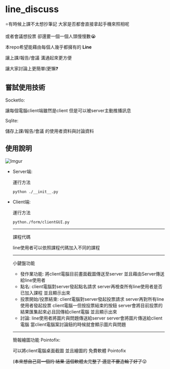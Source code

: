 # line_discuss

⭐有時候上課不太想抄筆記 大家是否都會直接拿起手機來照相呢

或者會議想投票 卻還要一個一個人頭慢慢數😭

本repo希望能藉由每個人幾乎都擁有的 **Line**

讓上課/報告/會議 溝通起來更方便

讓大家討論上更簡單(更懶❓ 

## 嘗試使用技術

SocketIo:

讓每個電腦client端雖然是client 但是可以被server主動推播訊息

Sqlite:

儲存上課/報告/會議 的使用者資料與討論資料

## 使用說明

![Imgur](https://i.imgur.com/VVK6XZ5.jpg)

* Server端:

  運行方法

  ```
  python ./__init__.py
  ```

* Client端:

  運行方法

  ```
  python./form/clientGUI.py
  ```

  ---

  課程代碼

  line使用者可以依照課程代碼加入不同的課程

  ---

  小鍵盤功能

  * 發作業功能: 將client電腦目前畫面截圖傳送至server 並且藉由Server傳送給line使用者
  * 點名: client電腦對server發起點名請求 server再檢查所有line使用者是否已加入課程 並且顯示出來
  * 投票開始/投票結束: client電腦對server發起投票請求 server再對所有line使用者發起投票 client電腦一但按投票結束的按鈕 server會將目前投票的結果匯集起來必且回傳給client電腦 並且顯示出來
  * 討論: line使用者將圖片與問題傳送給server server會將圖片傳送給client電腦 當client電腦案討論鈕的時候就會顯示圖片與問題

  ---

  簡報繪圖功能 Pointofix:

  可以將client電腦桌面截圖 並且繪圖的 免費軟體 Pointofix

  (~~本來想自己寫一個的 結果 這個軟體太完整了 還是不要造輪子好了~~😜
